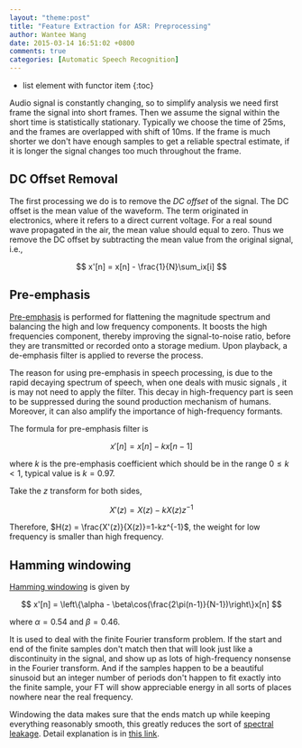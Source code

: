 ```yaml
---
layout: "theme:post"
title: "Feature Extraction for ASR: Preprocessing"
author: Wantee Wang
date: 2015-03-14 16:51:02 +0800
comments: true
categories: [Automatic Speech Recognition]
---
```


* list element with functor item
{:toc}

Audio signal is constantly changing, so to simplify analysis we need first frame the signal into short frames. Then we assume the signal within the short time is statistically stationary. Typically we choose  the time of 25ms, and the frames are overlapped with shift of 10ms. If the frame is much shorter we don't have enough samples to get a reliable spectral estimate, if it is longer the signal changes too much throughout the frame.

## DC Offset Removal

The first processing we do is to remove the *DC offset* of the signal. The DC offset is the mean value of the waveform. The term originated in electronics, where it refers to a direct current voltage. For a real sound wave propagated in the air, the mean value should equal to zero. Thus we remove the DC offset by subtracting the mean value from the original signal, i.e.,

$$
x'[n] = x[n] - \frac{1}{N}\sum_ix[i]
$$

## Pre-emphasis

[Pre-emphasis](http://wiki.hydrogenaud.io/index.php?title=Pre-emphasis) is performed for flattening the magnitude spectrum and balancing the high and low frequency components. It boosts the high frequencies component, thereby improving the signal-to-noise ratio,  before they are transmitted or recorded onto a storage medium. Upon playback, a de-emphasis filter is applied to reverse the process.

The reason for using pre-emphasis in speech processing, is due to the  rapid decaying spectrum of speech, when one deals with music signals , it is may not need to apply the filter. This decay in high-frequency part is seen to be suppressed during the sound production mechanism of humans. Moreover, it can also amplify the importance of high-frequency formants.

The formula for pre-emphasis filter is

$$
x'[n] = x[n] - kx[n-1]
$$

where $k$ is the pre-emphasis coefficient which should be in the range $0 \leq k < 1$, typical value is $k=0.97$.

Take the $z$ transform for both sides,

$$
X'(z) = X(z) - kX(z)z^{-1}
$$

Therefore, $H(z) = \frac{X'(z)}{X(z)}=1-kz^{-1}$, the weight for low frequency is smaller than high frequency.

## Hamming windowing

[Hamming windowing](http://en.wikipedia.org/wiki/Window_function#Hamming_window) is given by

$$
x'[n] = \left\{\alpha - \beta\cos(\frac{2\pi(n-1)}{N-1})\right\}x[n]
$$

where $\alpha=0.54$ and $\beta=0.46$.

It is used to deal with the finite Fourier transform problem. If the start and end of the finite samples don't match then that will look just like a discontinuity in the signal, and show up as lots of high-frequency nonsense in the Fourier transform. And if the samples happen to be a beautiful sinusoid but an integer number of periods don't happen to fit exactly into the finite sample, your FT will show appreciable energy in all sorts of places nowhere near the real frequency. 

Windowing the data makes sure that the ends match up while keeping everything reasonably smooth, this greatly reduces the sort of [spectral leakage](http://en.wikipedia.org/wiki/Spectral_leakage). Detail explanation is in [this link](https://ccrma.stanford.edu/~jos/sasp/Hamming_Window.html).



